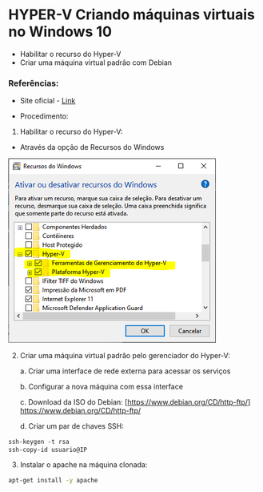 # HYPER-V Criando máquinas virtuais no Windows 10

- Habilitar o recurso do Hyper-V 
- Criar uma máquina virtual padrâo com Debian

### Referências:

- Site oficial - [Link](https://docs.microsoft.com/pt-br/virtualization/hyper-v-on-windows/quick-start/enable-hyper-v)

- Procedimento:

1. Habilitar o recurso do Hyper-V:

- Através da opção de Recursos do Windows

![Arquitetura](hyperv_grafico.PNG)

2. Criar uma máquina virtual padrâo pelo gerenciador do Hyper-V:

    a. Criar uma interface de rede externa para acessar os serviços

    b. Configurar a nova máquina com essa interface

    c. Download da ISO do Debian: [https://www.debian.org/CD/http-ftp/] https://www.debian.org/CD/http-ftp/

    d. Criar um par de chaves SSH:

```
ssh-keygen -t rsa
ssh-copy-id usuario@IP
```

3. Instalar o apache na máquina clonada:

```sh
apt-get install -y apache
```

